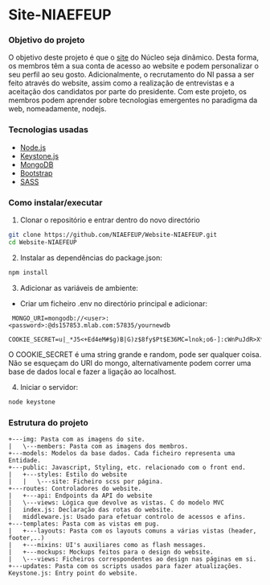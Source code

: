 # Site-NIAEFEUP

### Objetivo do projeto

O objetivo deste projeto é que o [site](https://ni.fe.up.pt) do Núcleo seja dinâmico. Desta forma, os membros têm a sua conta de acesso ao website e podem personalizar o seu perfil ao seu gosto. Adicionalmente, o recrutamento do NI passa a ser feito através do website, assim como a realização de entrevistas e a aceitação dos candidatos por parte do presidente. Com este projeto, os membros podem aprender sobre tecnologias emergentes no paradigma da web, nomeadamente, nodejs.

### Tecnologias usadas

* [Node.js](https://nodejs.org/en/])
* [Keystone.js](http://keystonejs.com/)
* [MongoDB](https://www.mongodb.com/)
* [Bootstrap](https://getbootstrap.com/)
* [SASS](http://sass-lang.com/)

### Como instalar/executar

1. Clonar o repositório e entrar dentro do novo directório

  ```bash
  git clone https://github.com/NIAEFEUP/Website-NIAEFEUP.git
  cd Website-NIAEFEUP
  ```

2. Instalar as dependências do package.json:

  ```bash
  npm install
  ```

3. Adicionar as variáveis de ambiente:

* Criar um ficheiro .env no directório principal e adicionar:
```
 MONGO_URI=mongodb://<user>:<password>:@ds157853.mlab.com:57835/yournewdb
 COOKIE_SECRET=u|_*J5<+Ed4eM#$g)B|G)z$8fy$Pt$E36MC=lnok;o6-]:cWnPuJdR>X*Z,bWDO
```
O COOKIE_SECRET é uma string grande e random, pode ser qualquer coisa.
Não se esqueçam do URI do mongo, alternativamente podem correr uma base de dados local e fazer a ligação ao localhost.

4. Iniciar o servidor:

  ```bash
  node keystone
  ```

### Estrutura do projeto

```
+---img: Pasta com as imagens do site.
|   \---members: Pasta com as imagens dos membros.
+---models: Modelos da base dados. Cada ficheiro representa uma Entidade.
+---public: Javascript, Styling, etc. relacionado com o front end.
|   +---styles: Estilo do website
|   |   \---site: Ficheiro scss por página.
+---routes: Controladores do website.
|   +---api: Endpoints da API do website
|   \---views: Lógica que devolve as vistas. C do modelo MVC
|   index.js: Declaração das rotas do website.
|   middleware.js: Usado para efetuar controlo de acessos e afins.
+---templates: Pasta com as vistas em pug.
|   +---layouts: Pasta com os layouts comuns a várias vistas (header, footer,..)
|   +---mixins: UI's auxiliares como as flash messages.
|   +---mockups: Mockups feitos para o design do website.
|   \---views: Ficheiros correspondentes ao design nas páginas em si.
+---updates: Pasta com os scripts usados para fazer atualizações.
Keystone.js: Entry point do website.
```
